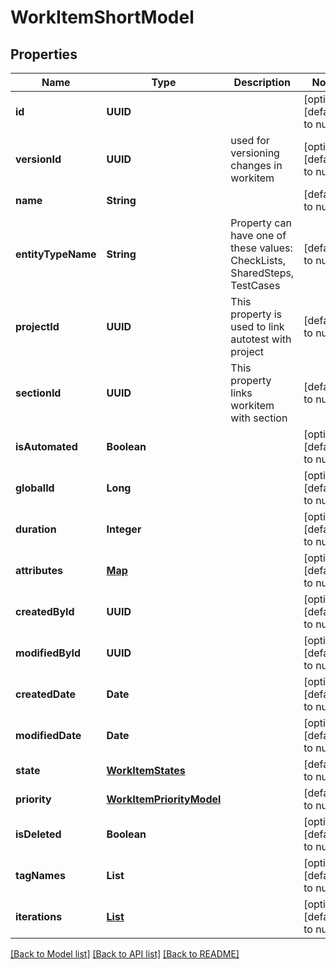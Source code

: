# WorkItemShortModel
## Properties

| Name | Type | Description | Notes |
|------------ | ------------- | ------------- | -------------|
| **id** | **UUID** |  | [optional] [default to null] |
| **versionId** | **UUID** | used for versioning changes in workitem | [optional] [default to null] |
| **name** | **String** |  | [default to null] |
| **entityTypeName** | **String** | Property can have one of these values: CheckLists, SharedSteps, TestCases | [default to null] |
| **projectId** | **UUID** | This property is used to link autotest with project | [default to null] |
| **sectionId** | **UUID** | This property links workitem with section | [default to null] |
| **isAutomated** | **Boolean** |  | [optional] [default to null] |
| **globalId** | **Long** |  | [optional] [default to null] |
| **duration** | **Integer** |  | [optional] [default to null] |
| **attributes** | [**Map**](AnyType.md) |  | [optional] [default to null] |
| **createdById** | **UUID** |  | [optional] [default to null] |
| **modifiedById** | **UUID** |  | [optional] [default to null] |
| **createdDate** | **Date** |  | [optional] [default to null] |
| **modifiedDate** | **Date** |  | [optional] [default to null] |
| **state** | [**WorkItemStates**](WorkItemStates.md) |  | [default to null] |
| **priority** | [**WorkItemPriorityModel**](WorkItemPriorityModel.md) |  | [default to null] |
| **isDeleted** | **Boolean** |  | [optional] [default to null] |
| **tagNames** | **List** |  | [optional] [default to null] |
| **iterations** | [**List**](IterationModel.md) |  | [optional] [default to null] |

[[Back to Model list]](../README.md#documentation-for-models) [[Back to API list]](../README.md#documentation-for-api-endpoints) [[Back to README]](../README.md)

